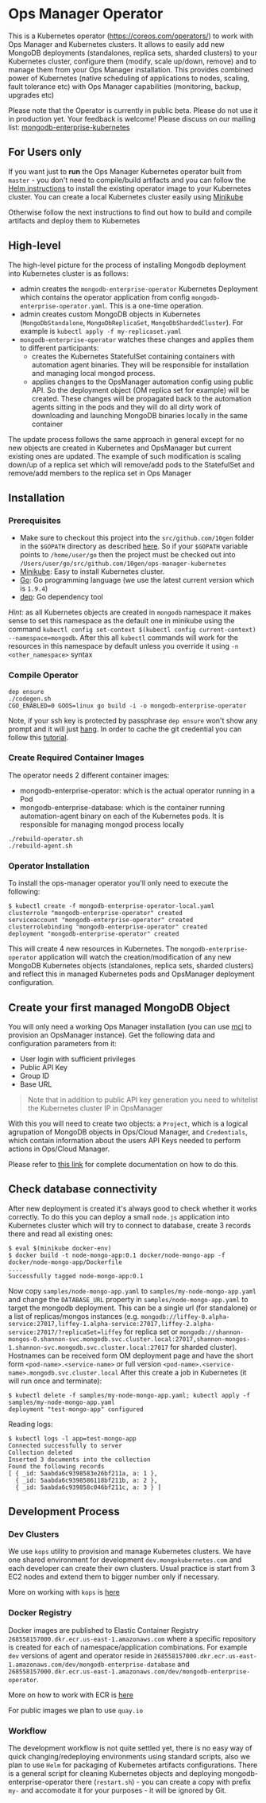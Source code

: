 # Ops Manager Operator #

This is a Kubernetes operator (https://coreos.com/operators/) to work
with Ops Manager and Kubernetes clusters. It allows to easily add new
MongoDB deployments (standalones, replica sets, sharded clusters) to your Kubernetes cluster, configure them (modify, scale up/down, remove) and to manage them from your
Ops Manager installation. This provides combined power of Kubernetes (native scheduling of applications to nodes, scaling, fault tolerance etc) with Ops Manager capabilities (monitoring, backup, upgrades etc)

Please note that the Operator is currently in public beta. Please do not use it in production yet. Your feedback is welcome! Please discuss on our mailing list: [mongodb-enterprise-kubernetes](https://groups.google.com/a/10gen.com/forum/#!forum/mongodb-enterprise-kubernetes)

## For Users only
If you want just to **run** the Ops Manager Kubernetes operator built from `master` - you don't need to compile/build artifacts and you can follow the [Helm instructions](/docs/helm.md) to install the existing operator image to your Kubernetes cluster.
You can create a local Kubernetes cluster easily using [Minikube](https://kubernetes.io/docs/getting-started-guides/minikube/)

Otherwise follow the next instructions to find out how to build and compile artifacts and deploy them to Kubernetes

## High-level

The high-level picture for the process of installing Mongodb deployment into Kubernetes cluster is as follows:
* admin creates the `mongodb-enterprise-operator` Kubernetes Deployment which contains the operator application from config `mongodb-enterprise-operator.yaml`. This is a one-time operation.
* admin creates custom MongoDB objects in Kubernetes (`MongoDbStandalone`, `MongoDbReplicaSet`, `MongoDbShardedCluster`). For example is `kubectl apply -f my-replicaset.yaml`
* `mongodb-enterprise-operator` watches these changes and applies them to different participants:
  * creates the Kubernetes StatefulSet containing containers with automation agent binaries. They will be responsible for installation and managing local mongod process.
  * applies changes to the OpsManager automation config using public API. So the deployment object (OM replica set for example) will be created. These changes will be propagated back to the automation agents sitting in the pods and they will do all dirty work of downloading and launching MongoDB binaries locally in the same container

The update process follows the same approach in general except for no new objects are created in Kubernetes and OpsManager but current existing ones are updated. The example of such modification is scaling down/up of a replica set which will remove/add pods to the StatefulSet and remove/add members to the replica set in Ops Manager


## Installation ##
### Prerequisites

* Make sure to checkout this project into the `src/github.com/10gen` folder in the `$GOPATH` directory as described [here](https://golang.org/doc/code.html). So if your `$GOPATH` variable points to `/home/user/go` then the project must be checked out into `/Users/user/go/src/github.com/10gen/ops-manager-kubernetes`
* [Minikube](https://kubernetes.io/docs/getting-started-guides/minikube/): Easy to install Kubernetes cluster.
* [Go](https://golang.org/doc/install): Go programming language (we use the latest current version which is `1.9.4`)
* [dep](https://github.com/golang/dep): Go dependency tool

*Hint:* as all Kubernetes objects are created in `mongodb` namespace it makes sense to set this namespace as the default one
in minikube using the command `kubectl config set-context $(kubectl config current-context) --namespace=mongodb`. After
this all `kubectl` commands will work for the resources in this namespace by default unless you override it using `-n <other_namespace>` syntax
### Compile Operator ###

```
dep ensure
./codegen.sh
CGO_ENABLED=0 GOOS=linux go build -i -o mongodb-enterprise-operator
```

Note, if your ssh key is protected by passphrase `dep ensure` won't show any prompt and it will just [hang](https://github.com/golang/dep/issues/1726). In order to cache the git credential you can follow this [tutorial](https://help.github.com/articles/generating-a-new-ssh-key-and-adding-it-to-the-ssh-agent/#adding-your-ssh-key-to-the-ssh-agent).

### Create Required Container Images ###

The operator needs 2 different container images:

* mongodb-enterprise-operator: which is the actual operator running in a Pod
* mongodb-enterprise-database: which is the container running automation-agent binary on each of the Kubernetes pods. It is responsible for managing mongod process locally


```
./rebuild-operator.sh
./rebuild-agent.sh

```

### Operator Installation ###

To install the ops-manager operator you'll only need to execute the
following:

    $ kubectl create -f mongodb-enterprise-operator-local.yaml
    clusterrole "mongodb-enterprise-operator" created
    serviceaccount "mongodb-enterprise-operator" created
    clusterrolebinding "mongodb-enterprise-operator" created
    deployment "mongodb-enterprise-operator" created

This will create 4 new resources in Kubernetes. The `mongodb-enterprise-operator` application will watch the creation/modification of any new MongoDB Kubernetes objects (standalones, replica sets, sharded clusters) and reflect this in managed Kubernetes pods and OpsManager deployment configuration.

## Create your first managed MongoDB Object ##

You will only need a working Ops Manager installation (you can use [mci](https://mci.mms-build.10gen.cc) to provision an OpsManager instance). Get the following data and configuration
parameters from it:

* User login with sufficient privileges
* Public API Key
* Group ID
* Base URL

> Note that in addition to public API key generation you need to whitelist the Kubernetes cluster IP in OpsManager

With this you will need to create two objects: a `Project`, which is a logical
agrupation of MongoDB objects in Ops/Cloud Manager, and `Credentials`,
which contain information about the users API Keys needed to perform
actions in Ops/Cloud Manager.

Please refer to [this link](docs/using-credentials.md) for complete
documentation on how to do this.

## Check database connectivity

After new deployment is created it's always good to check whether it works correctly. To do this you can deploy a small
`node.js` application into Kubernetes cluster which will try to connect to database, create 3 records there and read all existing ones:

    $ eval $(minikube docker-env)
    $ docker build -t node-mongo-app:0.1 docker/node-mongo-app -f docker/node-mongo-app/Dockerfile
    ....
    Successfully tagged node-mongo-app:0.1

Now copy `samples/node-mongo-app.yaml` to `samples/my-node-mongo-app.yaml` and change the `DATABASE_URL` property in
`samples/node-mongo-app.yaml` to target the mongodb deployment.
This can be a single url (for standalone) or a list of replicas/mongos instances (e.g.
`mongodb://liffey-0.alpha-service:27017,liffey-1.alpha-service:27017,liffey-2.alpha-service:27017/?replicaSet=liffey` for replica set or
 `mongodb://shannon-mongos-0.shannon-svc.mongodb.svc.cluster.local:27017,shannon-mongos-1.shannon-svc.mongodb.svc.cluster.local:27017`
 for sharded cluster).
Hostnames can be received form OM deployment page and have the short form `<pod-name>.<service-name>` or full version
`<pod-name>.<service-name>.mongodb.svc.cluster.local`
After this create a job in Kubernetes (it will run once and terminate):

    $ kubectl delete -f samples/my-node-mongo-app.yaml; kubectl apply -f samples/my-node-mongo-app.yaml
    deployment "test-mongo-app" configured

Reading logs:

    $ kubectl logs -l app=test-mongo-app
    Connected successfully to server
    Collection deleted
    Inserted 3 documents into the collection
    Found the following records
    [ { _id: 5aabda6c9398583e26bf211a, a: 1 },
      { _id: 5aabda6c9398586118bf211b, a: 2 },
      { _id: 5aabda6c939858c046bf211c, a: 3 } ]

## Development Process
### Dev Clusters
We use `kops` utility to provision and manage Kubernetes clusters. We have one shared environment for development `dev.mongokubernetes.com` and each developer can create their own clusters. Usual practice is start from 3 EC2 nodes and extend them to bigger number only if necessary.

More on working with `kops` is [here](docs/aws_kops.md)

### Docker Registry
Docker images are published to Elastic Container Registry `268558157000.dkr.ecr.us-east-1.amazonaws.com` where a specific repository is created for each of namespace/application combinations. For example `dev` versions of agent and operator reside in `268558157000.dkr.ecr.us-east-1.amazonaws.com/dev/mongodb-enterprise-database` and `268558157000.dkr.ecr.us-east-1.amazonaws.com/dev/mongodb-enterprise-operator`.

More on how to work with ECR is [here](docs/aws_docker_registry.md)

For public images we plan to use `quay.io`

### Workflow
The development workflow is not quite settled yet, there is no easy way of quick changing/redeploying environments using standard scripts, also we plan to use `Helm` for packaging of Kubernetes artifacts configurations. There is a general script for cleaning Kubernetes objects and deploying mongodb-enterprise-operator there (`restart.sh`) - you can create a copy with prefix `my-` and accomodate it for your purposes - it will be ignored by Git.
